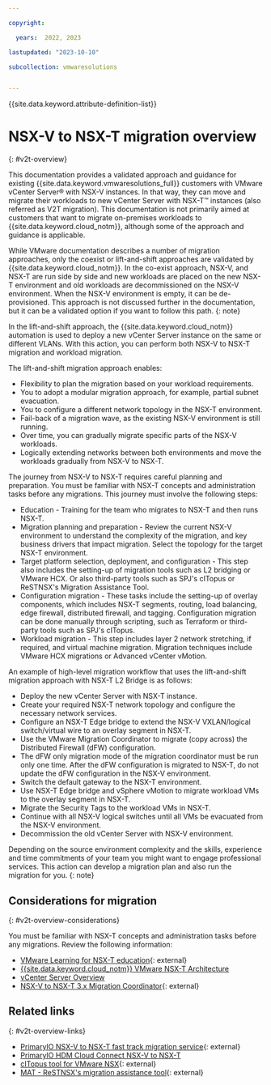 ```yaml
---

copyright:

  years:  2022, 2023

lastupdated: "2023-10-10"

subcollection: vmwaresolutions


---
```


{{site.data.keyword.attribute-definition-list}}

# NSX-V to NSX-T migration overview
{: #v2t-overview}

This documentation provides a validated approach and guidance for existing {{site.data.keyword.vmwaresolutions_full}} customers with VMware vCenter Server® with NSX-V instances. In that way, they can move and migrate their workloads to new vCenter Server with NSX-T™ instances (also referred as V2T migration). This documentation is not primarily aimed at customers that want to migrate on-premises workloads to {{site.data.keyword.cloud_notm}}, although some of the approach and guidance is applicable.

While VMware documentation describes a number of migration approaches, only the coexist or lift-and-shift approaches are validated by {{site.data.keyword.cloud_notm}}. In the co-exist approach, NSX-V, and NSX-T are run side by side and new workloads are placed on the new NSX-T environment and old workloads are decommissioned on the NSX-V environment. When the NSX-V environment is empty, it can be de-provisioned. This approach is not discussed further in the documentation, but it can be a validated option if you want to follow this path.
{: note}

In the lift-and-shift approach, the {{site.data.keyword.cloud_notm}} automation is used to deploy a new vCenter Server instance on the same or different VLANs. With this action, you can perform both NSX-V to NSX-T migration and workload migration.

The lift-and-shift migration approach enables:

* Flexibility to plan the migration based on your workload requirements.
* You to adopt a modular migration approach, for example, partial subnet evacuation.
* You to configure a different network topology in the NSX-T environment.
* Fail-back of a migration wave, as the existing NSX-V environment is still running.
* Over time, you can gradually migrate specific parts of the NSX-V workloads.
* Logically extending networks between both environments and move the workloads gradually from NSX-V to NSX-T.

The journey from NSX-V to NSX-T requires careful planning and preparation. You must be familiar with NSX-T concepts and administration tasks before any migrations. This journey must involve the following steps:

* Education - Training for the team who migrates to NSX-T and then runs NSX-T.
* Migration planning and preparation - Review the current NSX-V environment to understand the complexity of the migration, and key business drivers that impact migration. Select the topology for the target NSX-T environment.
* Target platform selection, deployment, and configuration - This step also includes the setting-up of migration tools such as L2 bridging or VMware HCX. Or also third-party tools such as SPJ's cITopus or ReSTNSX's Migration Assistance Tool.
* Configuration migration - These tasks include the setting-up of overlay components, which includes NSX-T segments, routing, load balancing, edge firewall, distributed firewall, and tagging. Configuration migration can be done manually through scripting, such as Terraform or third-party tools such as SPJ's cITopus. 
* Workload migration - This step includes layer 2 network stretching, if required, and virtual machine migration. Migration techniques include VMware HCX migrations or Advanced vCenter vMotion.

An example of high-level migration workflow that uses the lift-and-shift migration approach with NSX-T L2 Bridge is as follows:

* Deploy the new vCenter Server with NSX-T instance.
* Create your required NSX-T network topology and configure the necessary network services.
* Configure an NSX-T Edge bridge to extend the NSX-V VXLAN/logical switch/virtual wire to an overlay segment in NSX-T.
* Use the VMware Migration Coordinator to migrate (copy across) the Distributed Firewall (dFW) configuration.
* The dFW only migration mode of the migration coordinator must be run only one time. After the dFW configuration is migrated to NSX-T, do not update the dFW configuration in the NSX-V environment.
* Switch the default gateway to the NSX-T environment.
* Use NSX-T Edge bridge and vSphere vMotion to migrate workload VMs to the overlay segment in NSX-T.
* Migrate the Security Tags to the workload VMs in NSX-T.
* Continue with all NSX-V logical switches until all VMs be evacuated from the NSX-V environment.
* Decommission the old vCenter Server with NSX-V environment.

Depending on the source environment complexity and the skills, experience and time commitments of your team you might want to engage professional services. This action can develop a migration plan and also run the migration for you.
{: note}

## Considerations for migration
{: #v2t-overview-considerations}

You must be familiar with NSX-T concepts and administration tasks before any migrations. Review the following information:

* [VMware Learning for NSX-T education](https://www.vmware.com/learning.html){: external}
* [{{site.data.keyword.cloud_notm}} VMware NSX-T Architecture](/docs/vmwaresolutions?topic=vmwaresolutions-nsx-t-design)
* [vCenter Server Overview](/docs/vmwaresolutions?topic=vmwaresolutions-vc_vcenterserveroverview)
* [NSX-V to NSX-T 3.x Migration Coordinator](https://nsx.techzone.vmware.com/resource/nsx-v-nsx-t-3x-migration-coordinator#_Toc57645169){: external}

## Related links
{: #v2t-overview-links}

* [PrimaryIO NSX-V to NSX-T fast track migration service](https://hdm.primaryio.com/lp/nsxvtot){: external}
* [PrimaryIO HDM Cloud Connect NSX-V to NSX-T](https://cloud.ibm.com/catalog/services/hdm-cloud-connect-nsx-v-to-nsx-t#about)
* [cITopus tool for VMware NSX](https://spjsolutions.com){: external}
* [MAT - ReSTNSX's migration assistance tool](https://www.restnsx.com/post/migration-assistance-tool-mat){: external}
